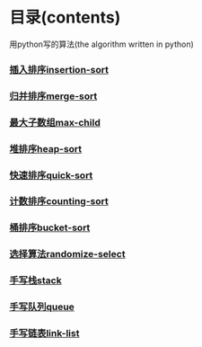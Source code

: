 # 目录(contents)
用python写的算法(the algorithm written in python)
### [插入排序insertion-sort](https://github.com/xiangz201/Learning-Notes/blob/master/python/sort%20algorithm/insertion_sort.py)
### [归并排序merge-sort](https://github.com/xiangz201/Learning-Notes/blob/master/python/sort%20algorithm/merge_sort.py)
### [最大子数组max-child](https://github.com/xiangz201/Learning-Notes/blob/master/python/sort%20algorithm/max_child.py)
### [堆排序heap-sort](https://github.com/xiangz201/Learning-Notes/blob/master/python/sort%20algorithm/heapsort.py)
### [快速排序quick-sort](https://github.com/xiangz201/Learning-Notes/blob/master/python/sort%20algorithm/quicksort.pya)
### [计数排序counting-sort](https://github.com/xiangz201/Learning-Notes/blob/master/python/algorithm/counting_sort.py)
### [桶排序bucket-sort](https://github.com/xiangz201/Learning-Notes/blob/master/python/algorithm/bucket_sort.py)
### [选择算法randomize-select](https://github.com/xiangz201/Learning-Notes/blob/master/python/algorithm/randomized_select.py)
### [手写栈stack](https://github.com/xiangz201/Learning-Notes/blob/master/python/algorithm/stack.py)
### [手写队列queue](https://github.com/xiangz201/Learning-Notes/blob/master/python/algorithm/queue.py)
### [手写链表link-list](https://github.com/xiangz201/Learning-Notes/blob/master/python/algorithm/linklist.py)
